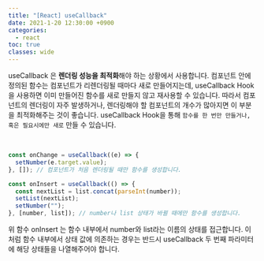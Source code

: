 ```yaml
---
title: "[React] useCallback"
date: 2021-1-20 12:30:00 +0900
categories:
  - react
toc: true
classes: wide
---
```


useCallback 은 **렌더링 성능을 최적화**해야 하는 상황에서 사용합니다. 컴포넌트 안에 정의된 함수는 컴포넌트가 리렌더링될 때마다 새로 만들어지는데, useCallback Hook을 사용하면 이미 만들어진 함수를 새로 만들지 않고 재사용할 수 있습니다. 따라서 컴포넌트의 렌더링이 자주 발생하거나, 렌더링해야 할 컴포넌트의 개수가 많아지면 이 부분을 최적화해주는 것이 좋습니다. useCallback Hook을 통해 `함수를 한 번만 만들거나, 혹은 필요시에만 새로` 만들 수 있습니다.

<br>

```jsx
const onChange = useCallback((e) => {
  setNumber(e.target.value);
}, []); // 컴포넌트가 처음 렌더링될 때만 함수를 생성합니다.

const onInsert = useCallback(() => {
  const nextList = list.concat(parseInt(number));
  setList(nextList);
  setNumber("");
}, [number, list]); // number나 list 상태가 바뀔 때에만 함수를 생성합니다.
```

위 함수 onInsert 는 함수 내부에서 number와 list라는 이름의 상태를 접근합니다. 이처럼 함수 내부에서 상태 값에 의존하는 경우는 반드시 useCallback 두 번째 파라미터에 해당 상태들을 나열해주어야 합니다.
